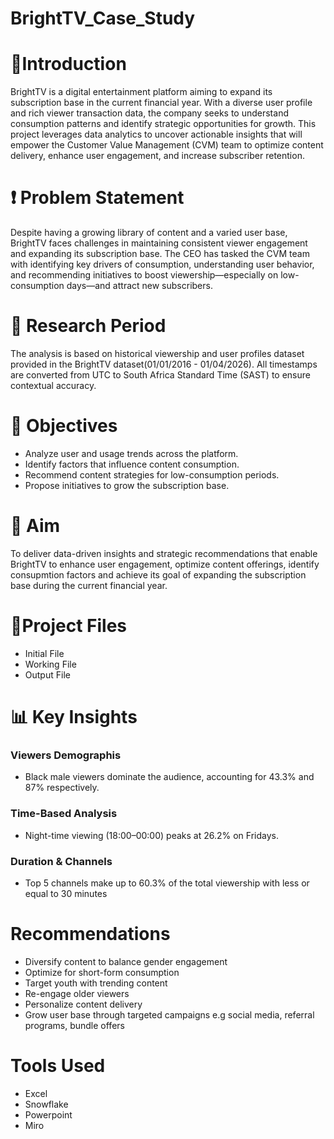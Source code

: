 # BrightTV_Case_Study

# 🧭Introduction
BrightTV is a digital entertainment platform aiming to expand its subscription base in the current financial year. With a diverse user profile and rich viewer transaction data, the company seeks to understand consumption patterns and identify strategic opportunities for growth. This project leverages data analytics to uncover actionable insights that will empower the Customer Value Management (CVM) team to optimize content delivery, enhance user engagement, and increase subscriber retention.
# ❗ Problem Statement
Despite having a growing library of content and a varied user base, BrightTV faces challenges in maintaining consistent viewer engagement and expanding its subscription base. The CEO has tasked the CVM team with identifying key drivers of consumption, understanding user behavior, and recommending initiatives to boost viewership—especially on low-consumption days—and attract new subscribers.
# 📅 Research Period
The analysis is based on historical viewership and user profiles dataset provided in the BrightTV dataset(01/01/2016 - 01/04/2026). All timestamps are converted from UTC to South Africa Standard Time (SAST) to ensure contextual accuracy.
# 🎯 Objectives
- Analyze user and usage trends across the platform.
- Identify factors that influence content consumption.
- Recommend content strategies for low-consumption periods.
- Propose initiatives to grow the subscription base.
# 🏁 Aim
To deliver data-driven insights and strategic recommendations that enable BrightTV to enhance user engagement, optimize content offerings, identify consupmtion factors and achieve its goal of expanding the subscription base during the current financial year.
# 📁Project Files
- Initial File
- Working File
- Output File
# 📊 Key Insights
### Viewers Demographis
- Black male viewers dominate the audience, accounting for 43.3% and 87% respectively.
### Time-Based Analysis
- Night-time viewing (18:00–00:00) peaks at 26.2% on Fridays.
### Duration & Channels
- Top 5 channels make up to 60.3% of the total viewership with less or equal to 30 minutes
# Recommendations
- Diversify content to balance gender engagement
- Optimize for short-form consumption
- Target youth with trending content
- Re-engage older viewers
- Personalize content delivery
- Grow user base through targeted campaigns e.g social media, referral programs, bundle offers
# Tools Used
- Excel
- Snowflake
- Powerpoint
- Miro
